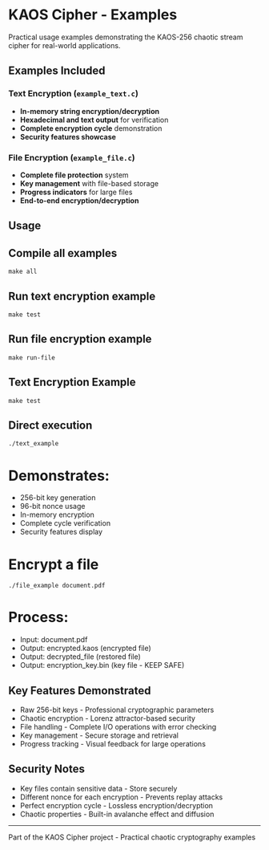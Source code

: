 # KAOS Cipher - Examples

Practical usage examples demonstrating the KAOS-256 chaotic stream cipher for real-world applications.

## Examples Included

### Text Encryption (`example_text.c`)
- **In-memory string encryption/decryption**
- **Hexadecimal and text output** for verification
- **Complete encryption cycle** demonstration
- **Security features showcase**

### File Encryption (`example_file.c`)
- **Complete file protection** system
- **Key management** with file-based storage
- **Progress indicators** for large files
- **End-to-end encryption/decryption**

## Usage

## Compile all examples
`make all`

## Run text encryption example
`make test`

## Run file encryption example  
`make run-file`
## Text Encryption Example
`make test`
## Direct execution
`./text_example`

# Demonstrates:
- 256-bit key generation
- 96-bit nonce usage
- In-memory encryption
- Complete cycle verification
- Security features display

# Encrypt a file
`./file_example document.pdf`

# Process:

- Input: document.pdf
- Output: encrypted.kaos (encrypted file)
- Output: decrypted_file (restored file) 
- Output: encryption_key.bin (key file - KEEP SAFE)

## Key Features Demonstrated

- Raw 256-bit keys - Professional cryptographic parameters
- Chaotic encryption - Lorenz attractor-based security
- File handling - Complete I/O operations with error checking
- Key management - Secure storage and retrieval
- Progress tracking - Visual feedback for large operations

## Security Notes
- Key files contain sensitive data - Store securely
- Different nonce for each encryption - Prevents replay attacks
- Perfect encryption cycle - Lossless encryption/decryption
- Chaotic properties - Built-in avalanche effect and diffusion

---
Part of the KAOS Cipher project - Practical chaotic cryptography examples
